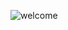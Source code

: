 ![welcome](https://user-images.githubusercontent.com/89545836/134970834-440134a9-788c-44c9-9fc8-d941983d9f29.png)


